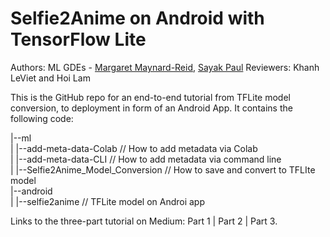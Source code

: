# Selfie2Anime on Android with TensorFlow Lite

Authors: ML GDEs - [Margaret Maynard-Reid](https://twitter.com/margaretmz), [Sayak Paul](https://twitter.com/RisingSayak)
Reviewers: Khanh LeViet and Hoi Lam

This is the GitHub repo for an end-to-end tutorial from TFLite model conversion, to deployment in form of an Android App. It contains 
the following code:

|--ml  
|  |--add-meta-data-Colab           // How to add metadata via Colab  
|  |--add-meta-data-CLI             // How to add metadata via command line  
|  |--Selfie2Anime_Model_Conversion // How to save and convert to TFLIte model  
|--android  
|  |--selfie2anime                  // TFLite model on Androi app  

 
Links to the three-part tutorial on Medium: Part 1 | Part 2 | Part 3.
